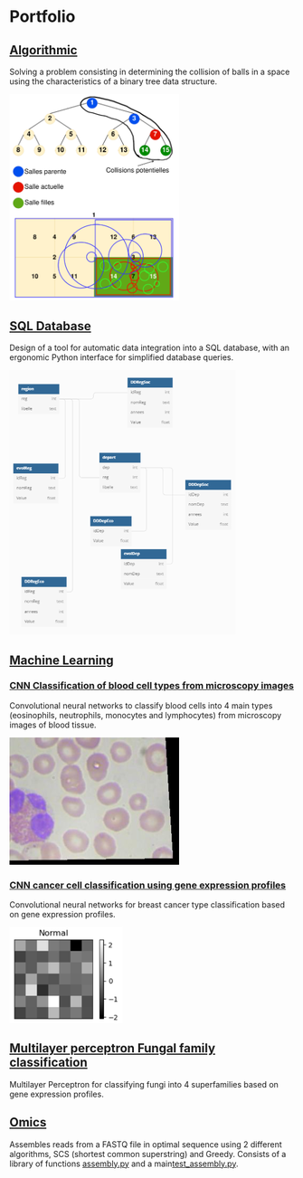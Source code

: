 # Portfolio

## [Algorithmic](Algorithmic/AlgorithmiqueArbresGraphes.py)

Solving a problem consisting in determining the collision of balls in a space using the characteristics of a binary tree data structure.

<img src="Images/AlgoArbre.png" width="300">

## [SQL Database](SQL/TD_panda_SQL.py)

Design of a tool for automatic data integration into a SQL database, with an ergonomic Python interface for simplified database queries.

<img src="Images/schema_relationnel.PNG" width="400">


## [Machine Learning](Machine_Learning)

### [CNN Classification of blood cell types from microscopy images](Machine_Learning/BCCD_CNN.py)

Convolutional neural networks to classify blood cells into 4 main types (eosinophils, neutrophils, monocytes and lymphocytes) from microscopy images of blood tissue.

<img src="Images/BCCD.jpeg" width="300">

### [CNN cancer cell classification using gene expression profiles](Machine_Learning/CNN_Breast_Cancer.ipynb)

Convolutional neural networks for breast cancer type classification based on gene expression profiles.

<img src="Images/BreastCancer.png" width="200">

## [Multilayer perceptron Fungal family classification](Machine_Learning/MLP-kfold_overSMOTE.Rmd)

Multilayer Perceptron for classifying fungi into 4 superfamilies based on gene expression profiles.

## [Omics](Omics)

Assembles reads from a FASTQ file in optimal sequence using 2 different algorithms, SCS (shortest common superstring) and Greedy. 
Consists of a library of functions [assembly.py](Omics/assembly.py) and a main[test_assembly.py](Omics/test_assembly.py). 


<!-- ## [Développement](Developpment)

### Python
#### [Wumpus](Developpement/wumpus.py)


![Wumpus](Images/Wumpus.png)

### Java
#### [Virus](Developpement/Java%20Virus/)


<img src="Images/JavaVirus.jpg" width="400"> -->
